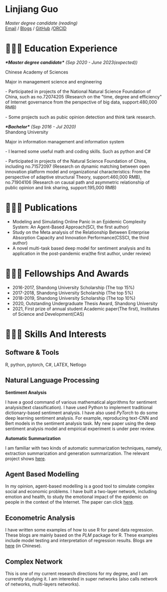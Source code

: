 # Linjiang Guo

_Master degree candidate (reading)_ <br>
[Email](mailto:scpaulguo@163.com) / [Blogs](https://blog.csdn.net/weixin_43718786?spm=1011.2124.3001.5343) / [GitHub](https://github.com/downw) /[ORCID](https://orcid.org/my-orcid?orcid=0000-0002-1571-356X)


# 👩🏼‍💻 Education Experience                                                                                                                                                       
***\*Master degree candidate\****   *_(Sep 2020 - June 2023(expected))_* <br>

Chinese Academy of Sciences

Major in management science and engineering

\- Participated in projects of the National Natural Science Foundation of China, such as no.72074205 (Research on the "time, degree and efficiency" of Internet governance from the perspective of big data, support:480,000 RMB)

\- Some projects such as pubic opinion detection and think tank research.

***\*Bachelor\****   *_(Sep 2016 - Jul 2020)_* <br> Shandong University

Major in information management and information system

\- I learned some useful math and coding skills. Such as python and C#

\- Participated in projects of the Natural Science Foundation of China, including no.71572097 (Research on dynamic matching between open innovation platform model and organizational characteristics: From the perspective of adaptive structural Theory, support:460,000 RMB), no.71904106 (Research on causal path and asymmetric relationship of public opinion and link sharing, support:195,000 RMB)





# 👩🏼‍💻 Publications

- Modeling and Simulating Online Panic in an Epidemic Complexity System: An Agent-Based Approach(SCI, the first author)
- Study on the Meta analysis of the Relationship Between Enterprise Absorption Capacity and Innovation Performance(CSSCI, the third author)
- A novel multi-task based deep model for sentiment analysis and its application in the post-pandemic era(the first author, under review)

# 👩🏼‍💻 Fellowships And Awards

- 2016-2017, Shandong University Scholarship (The top 15%)
- 2017-2018, Shandong University Scholarship (The top 5%)
- 2018-2019, Shandong University Scholarship (The top 10%)
- 2020, Outstanding Undergraduate Thesis Award, Shandong University
- 2021, First prize of annual student Academic paper(The first), Institutes of Science and Development(CAS)


# 👩🏼‍💻 Skills And Interests
## Software & Tools
  R, python, pytorch, C#, LATEX, Netlogo

## Natural Language Processing

**Sentiment Analysis**

   I have a good command of various mathematical algorithms for sentiment analysis(text classification). I have used Python to implement traditional dictionary-based sentiment analysis. I have also used *PyTorch* to do some deep learning sentiment analysis. For example, reproducing text-CNN and Bert models in the sentiment analysis task. My new paper using the deep sentiment analysis model and empirical experiment is under peer review.

**Automatic Summarization**

   I am familiar with two kinds of automatic summarization techniques, namely, extraction summarization and generation summarization. The relevant project shows [here](https://github.com/downw/summrization).

## Agent Based Modelling

In my opinion, agent-based modelling is a good tool to simulate complex social and economic problems. I have built a two-layer network, including emotion and health, to study the emotional impact of the epidemic on people in the context of the Internet. The paper can click [here](https://www.hindawi.com/journals/complexity/2021/9933720/).

## Econometric Analysis

I have written some examples of how to use R for panel data regression. These blogs are mainly based on the *PLM* package for R. These examples include model testing and interpretation of regression results. Blogs are [here](https://blog.csdn.net/weixin_43718786/category_10538680.html?spm=1001.2014.3001.5482) (in Chinese).

## Complex Network

This is one of my current research directions for my degree, and I am currently studying it. I am interested in super networks (also calls network of networks, multi-layers networks).


